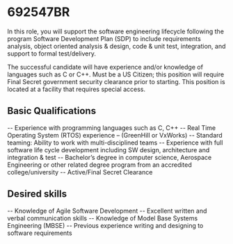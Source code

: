 # 692547BR

In this role, you will support the software engineering lifecycle following the program Software Development Plan (SDP) to include requirements analysis, 
object oriented analysis & design, 
code & unit test, 
integration, 
and support to formal test/delivery.

The successful candidate will have experience and/or knowledge of languages such as C or C++. Must be a US Citizen; this position will require Final Secret government security clearance prior to starting. This position is located at a facility that requires special access.

## Basic Qualifications
-- Experience with programming languages such as C, C++
-- Real Time Operating System (RTOS) experience – (GreenHill or VxWorks)
-- Standard teaming: Ability to work with multi-disciplined teams
-- Experience with full software life cycle development including SW design, architecture and integration & test
-- Bachelor’s degree in computer science, Aerospace Engineering or other related degree program from an accredited college/university
-- Active/Final Secret Clearance

## Desired skills
-- Knowledge of Agile Software Development
-- Excellent written and verbal communication skills
-- Knowledge of Model Base Systems Engineering (MBSE)
-- Previous experience writing and designing to software requirements
